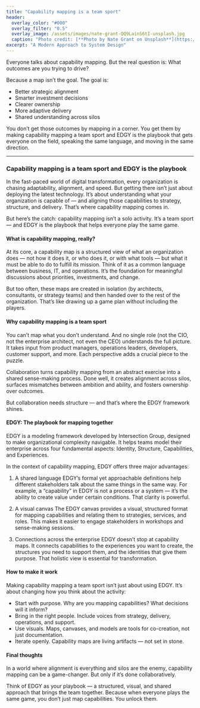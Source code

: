 ```yaml
---
title: "Capability mapping is a team sport"
header:
  overlay_color: "#000"
  overlay_filter: "0.5"
  overlay_image: /assets/images/nate-grant-QQ9LainS6tI-unsplash.jpg
  caption: "Photo credit: [**Photo by Nate Grant on Unsplash**](https://unsplash.com)"
excerpt: "A Modern Approach to System Design"
---
```


Everyone talks about capability mapping. But the real question is:
What outcomes are you trying to drive?

Because a map isn’t the goal. The goal is:

* Better strategic alignment
* Smarter investment decisions
* Clearer ownership
* More adaptive delivery
* Shared understanding across silos

You don’t get those outcomes by mapping in a corner.
You get them by making capability mapping a team sport and EDGY is the playbook that gets everyone on the field, speaking the same language, and moving in the same direction.

---


### Capability mapping is a team sport and EDGY is the playbook

In the fast-paced world of digital transformation, every organization is chasing adaptability, alignment, and speed. But getting there isn’t just about deploying the latest technology. It’s about understanding what your organization is capable of — and aligning those capabilities to strategy, structure, and delivery. That’s where capability mapping comes in.

But here’s the catch: capability mapping isn’t a solo activity. It’s a team sport — and EDGY is the playbook that helps everyone play the same game.

#### What is capability mapping, really?

At its core, a capability map is a structured view of what an organization does — not how it does it, or who does it, or with what tools — but what it must be able to do to fulfill its mission. Think of it as a common language between business, IT, and operations. It’s the foundation for meaningful discussions about priorities, investments, and change.

But too often, these maps are created in isolation (by architects, consultants, or strategy teams) and then handed over to the rest of the organization. That’s like drawing up a game plan without including the players.

#### Why capability mapping is a team sport

You can’t map what you don’t understand. And no single role (not the CIO, not the enterprise architect, not even the CEO) understands the full picture. It takes input from product managers, operations leaders, developers, customer support, and more. Each perspective adds a crucial piece to the puzzle.

Collaboration turns capability mapping from an abstract exercise into a shared sense-making process. Done well, it creates alignment across silos, surfaces mismatches between ambition and ability, and fosters ownership over outcomes.

But collaboration needs structure — and that’s where the EDGY framework shines.

#### EDGY: The playbook for mapping together

EDGY is a modeling framework developed by Intersection Group, designed to make organizational complexity navigable. It helps teams model their enterprise across four fundamental aspects: Identity, Structure, Capabilities, and Experiences.

In the context of capability mapping, EDGY offers three major advantages:

  1.	A shared language
EDGY’s formal yet approachable definitions help different stakeholders talk about the same things in the same way. For example, a “capability” in EDGY is not a process or a system — it’s the ability to create value under certain conditions. That clarity is powerful.
 
 2.	A visual canvas
The EDGY canvas provides a visual, structured format for mapping capabilities and relating them to strategies, services, and roles. This makes it easier to engage stakeholders in workshops and sense-making sessions.

 3.	Connections across the enterprise
EDGY doesn’t stop at capability maps. It connects capabilities to the experiences you want to create, the structures you need to support them, and the identities that give them purpose. That holistic view is essential for transformation.

#### How to make it work 

Making capability mapping a team sport isn’t just about using EDGY. It’s about changing how you think about the activity:

 * Start with purpose. Why are you mapping capabilities? What decisions will it inform?
 * Bring in the right people. Include voices from strategy, delivery, operations, and support.
 * Use visuals. Maps, canvases, and models are tools for co-creation, not just documentation.
 * Iterate openly. Capability maps are living artifacts — not set in stone.

#### Final thoughts

In a world where alignment is everything and silos are the enemy, capability mapping can be a game-changer. But only if it’s done collaboratively.

Think of EDGY as your playbook — a structured, visual, and shared approach that brings the team together. Because when everyone plays the same game, you don’t just map capabilities. You unlock them.

